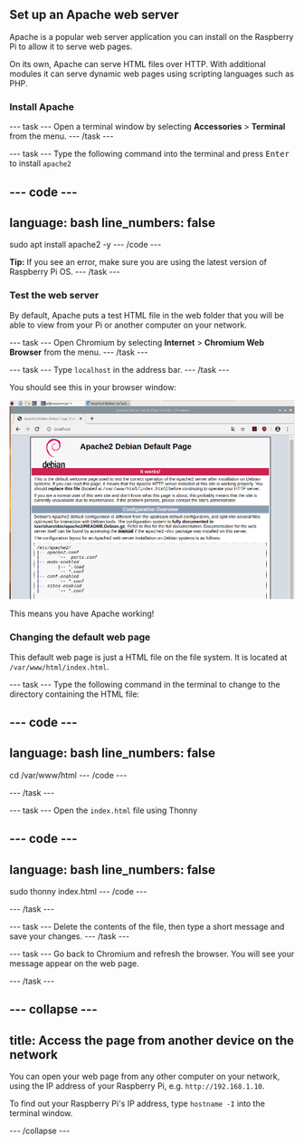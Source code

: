 ## Set up an Apache web server

Apache is a popular web server application you can install on the Raspberry Pi to allow it to serve web pages.

On its own, Apache can serve HTML files over HTTP. With additional modules it can serve dynamic web pages using scripting languages such as PHP.

### Install Apache

--- task --- Open a terminal window by selecting **Accessories** > **Terminal** from the menu. --- /task ---

--- task --- Type the following command into the terminal and press <kbd>Enter</kbd> to install `apache2`

--- code ---
---
language: bash
line_numbers: false
---
sudo apt install apache2 -y --- /code ---

**Tip:** If you see an error, make sure you are using the latest version of Raspberry Pi OS. --- /task ---


### Test the web server

By default, Apache puts a test HTML file in the web folder that you will be able to view from your Pi or another computer on your network.

--- task --- Open Chromium by selecting **Internet** > **Chromium Web Browser** from the menu. --- /task ---

--- task --- Type `localhost` in the address bar. --- /task ---

You should see this in your browser window:

![Apache it works](images/apache-it-works.png)

This means you have Apache working!

### Changing the default web page

This default web page is just a HTML file on the file system. It is located at `/var/www/html/index.html`.

--- task --- Type the following command in the terminal to change to the directory containing the HTML file:

--- code ---
---
language: bash
line_numbers: false
---
cd /var/www/html --- /code ---

--- /task ---

--- task --- Open the `index.html` file using Thonny

--- code ---
---
language: bash
line_numbers: false
---
sudo thonny index.html --- /code ---

--- /task ---

--- task --- Delete the contents of the file, then type a short message and save your changes. --- /task ---

--- task --- Go back to Chromium and refresh the browser. You will see your message appear on the web page.

--- /task ---

--- collapse ---
---
title: Access the page from another device on the network
---

You can open your web page from any other computer on your network, using the IP address of your Raspberry Pi, e.g. `http://192.168.1.10`.

To find out your Raspberry Pi's IP address, type `hostname -I` into the terminal window.

--- /collapse ---
